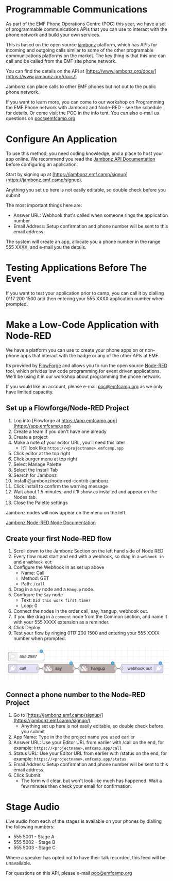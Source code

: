# Programmable Communications

As part of the EMF Phone Operations Centre (POC) this year, we have a set of programmable
communications APIs that you can use to interact with the phone network and build your own
services.

This is based on the open source [jambonz](https://www.jambonz.org) platform, which has APIs for incoming
and outgoing calls similar to some of the other programable communications platforms on the
market. The key thing is that this one can call and be called from the EMF site phone network.

You can find the details on the API at [https://www.jambonz.org/docs/](https://www.jambonz.org/docs/)


Jambonz can place calls to other EMF phones but not out to the public phone network.


If you want to learn more, you can come to our workshop on Programming the EMF Phone network
with Jambonz and Node-RED - see the schedule for details. Or come visit the POC in the info
tent. You can also e-mail us questions on poc@emfcamp.org

# Configure An Application
To use this method, you need coding knowledge, and a place to host your app online. We recommend you read the [Jambonz API Documentation](https://www.jambonz.org/docs/) before configuring an application.

Start by signing up at [https://jambonz.emf.camp/signup](https://jambonz.emf.camp/signup).

Anything you set up here is not easily editable, so double check before you submit

The most important things here are:

* Answer URL: Webhook that's called when someone rings the application number
* Email Address:  Setup confirmation and phone number will be sent to this email address.

The system will create an app, allocate you a phone number in the range 555 XXXX, and e-mail you the details.



# Testing Applications Before The Event
If you want to test your application prior to camp, you can call it by dialling 0117 200 1500
and then entering your 555 XXXX application number when prompted.

# Make a Low-Code Application with Node-RED

We have a platform you can use to create your phone apps on or non-phone apps that interact
with the badge or any of the other APIs at EMF. 

Its provided by [FlowForge](https://flowforge.com) and allows you to run the open source
[Node-RED](https://nodered.org) tool, which privides low code programming for event driven
applications. We'll be using it in our workshop about programming the phone network.

If you would like an account, please e-mail poc@emfcamp.org as we only have limited capactity.


## Set up a Flowforge/Node-RED Project
1. Log into [Flowforge at https://app.emfcamp.app](https://app.emfcamp.app)
1. Create a team if you don't have one already
1. Create a project
1. Make a note of your editor URL, you'll need this later
	* It'll look like `https://<projectname>.emfcamp.app`
1. Click editor at the top right
1. Click burger menu at top right
1. Select Manage Palette
1. Select the Install Tab
1. Search for Jambonz
1. Install @jambonz/node-red-contrib-jambonz
1. Click install to confirm the warning message
1. Wait about 1.5 minutes, and it'll show as installed and appear on the Nodes tab.
1. Close the Palette settings

Jambonz nodes will now appear on the menu on the left.

[Jambonz Node-RED Node Documentation](https://flows.nodered.org/node/@jambonz/node-red-contrib-jambonz)

## Create your first Node-RED flow
1. Scroll down to the Jambonz Section on the left hand side of Node RED
2. Every flow must start and end with a webhook, so drag in a `webhook in` and a `webhook out`
3. Configure the Webhook In as set up above
	* Name: Call
	* Method: GET
	* Path: `/call`
4. Drag in a `Say` node and a `Hangup` node.
5. Configure the `Say` node
	* Text: `Did this work first time?`
	* Loop: 0
6. Connect the nodes in the order call, say, hangup, webhook out.
7. If you like drag in a `comment` node from the Common section, and name it with your 555 XXXX extension as a reminder.
8. Click Deploy
9. Test your flow by ringing 0117 200 1500
and entering your 555 XXXX number when prompted.

![Example Node-RED Flow](node-red-flow.png)
	
## Connect a phone number to the Node-RED Project
1. Go to [https://jambonz.emf.camp/signup/](https://jambonz.emf.camp/signup/)
	* Anything set up here is not easily editable, so double check before you submit
1. App Name: Type in the the project name you used earlier
2. Answer URL: Use your Editor URL from earlier with /call on the end, for example: `https://<projectname>.emfcamp.app/call`
3. Status URL: Use your Editor URL from earlier with /status on the end, for example: `https://<projectname>.emfcamp.app/status` 
4. Email Address: Setup confirmation and phone number will be sent to this email address.
5. Click Submit.
	* The form will clear, but won't look like much has happened. Wait a few minutes then check your email for confirmation.





# Stage Audio

Live audio from each of the stages is available on your phones by dialling the following numbers:

* 555 5001 - Stage A
* 555 5002 - Stage B
* 555 5003 - Stage C

Where a speaker has opted not to have their talk recorded, this feed will be unavailable.

For questions on this API, please e-mail poc@emfcamp.org
